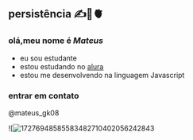 ## persistência ✍️🧠🫀 
### olá,meu nome é _Mateus_

- eu sou estudante
- estou estudando no [alura](https://www.alura.com.br)
- estou me desenvolvendo na linguagem Javascript                                      
### entrar em contato
@mateus_gk08

![![17276948585583482710402056242843](https://github.com/user-attachments/assets/eeae009e-1dd7-4d27-9833-3c43b6aa8e52)

